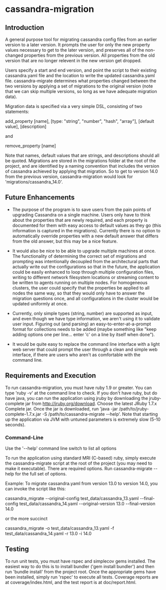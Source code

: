 cassandra-migration
===================

Introduction
------------
A general purpose tool for migrating cassandra config files from an earlier version to a later version.  It prompts the user for only the new property values necessary to get to the later version, and preserves all of the non-changed properties from the previous version.  All properties from the old version that are no longer relevent in the new version get dropped.

Users specify a start and end version, and point the script to their existing cassandra.yaml file and the location to write the updated cassandra.yaml file.  cassandra-migrate determines what properties changed between the two versions by applying a set of migrations to the original version (note that we can skip multiple versions, so long as we have adequate migration data).  

Migration data is specified via a very simple DSL, consisting of two statements:

add_property [name], [type: "string", "number", "hash", "array"], [default value], [description]

and

remove_property [name]

Note that names, default values that are strings, and descriptions should all be quoted.  Migrations are stored in the migrations folder at the root of the project, and are identified by a naming convention that includes the version of cassandra achieved by applying that migration.  So to get to version 14.0 from the previous version, cassandra-migration would look for 'migrations/cassandra_14.0'.

Future Enhancements
-------------------
* The purpose of the program is to save users from the pain points of upgrading Cassandra on a single machine.  Users only have to think about the properties that are newly required, and each property is documented for them with easy access to default values as they go (this information is captured in the migrations).  Currently there is no option to automatically override properties with a new default answer that differs from the old answer, but this may be a nice feature.

* It would also be nice to be able to upgrade multiple machines at once.  The functionality of determining the correct set of migrations and prompting was intentionally decoupled from the architectural parts that actually write out the configurations so that in the future, the application could be easily enhanced to loop through multiple configuration files, writing to different network filesystem locations or streaming content to be written to agents running on multiple nodes.  For homogeneous clusters, the user could specify that the properties be applied to all nodes the same way, so that they would only have to answer the migration questions once, and all configurations in the cluster would be updated uniformly at once.

* Currently, only simple types (string, number) are supported as input, and even though we have type information, we aren't using it to validate user input.  Figuring out (and parsing) an easy-to-enter-at-a-prompt format for collections needs to be added (maybe something like "keep adding options one per line... enter 'c' on a line by itself when done").

* It would be quite easy to replace the command line interface with a light web server that could prompt the user through a clean and simple web interface, if there are users who aren't as comfortable with the command line.

Requirements and Execution
--------------------------
To run cassandra-migration, you must have ruby 1.9 or greater.  You can type 'ruby -v' at the command line to check.  If you don't have ruby, but do have java, you can run the application using jruby by downloading the jruby-complete jar from http://jruby.org/download.  Choose the latest JRuby 1.7.x Complete jar.  Once the jar is downloaded, run 'java -jar /path/to/jruby-complete-1.7.x.jar -S /path/to/cassandra-migrate --help'.  Note that starting up the application via JVM with untuned parameters is extremely slow (5-10 seconds).

### Command-Line ###
Use the '--help' command line switch to list all options

To run the application using standard MRI (C-based) ruby, simply execute the cassandra-migrate script at the root of the project (you may need to make it executable).  There are required options.  Run cassandra-migrate --help for the full set of options.

Example: To migrate cassandra.yaml from version 13.0 to version 14.0, you can invoke the script like this:

cassandra_migrate --original-config test_data/cassandra_13.yaml --final-config test_data/cassandra_14.yaml --original-version 13.0 --final-version 14.0

or the more succinct

cassandra_migrate -o test_data/cassandra_13.yaml -f test_data/cassandra_14.yaml -r 13.0 -i 14.0

Testing
-------
To run unit tests, you must have rspec and simplecov gems installed.  The easiest way to do this is to install bundler ('gem install bundler') and then run 'bundle install' from the project root.  Once the appropriate gems have been installed, simply run 'rspec' to execute all tests.  Coverage reports are at coverage/index.html, and the test report is at doc/report.html.
